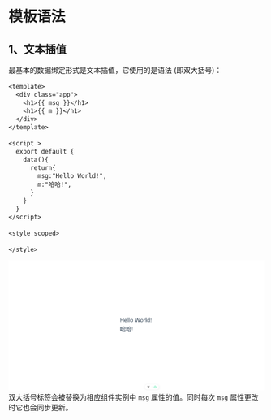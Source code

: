 <h1>模板语法</h1>

## 1、文本插值

最基本的数据绑定形式是文本插值，它使用的是语法 (即双大括号)：

```vue
<template>
  <div class="app">
    <h1>{{ msg }}</h1>
    <h1>{{ m }}</h1>
  </div>
</template>

<script >
  export default {
    data(){
      return{
        msg:"Hello World!",
        m:"哈哈!",
      }
    }
  }
</script>

<style scoped>

</style>

```
![image-2025](/public/assets/vue3/05.png)
双大括号标签会被替换为相应组件实例中 `msg` 属性的值。同时每次 `msg` 属性更改时它也会同步更新。